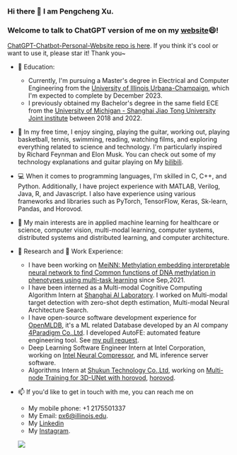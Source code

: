 ### Hi there 👋 I am Pengcheng Xu. 
### Welcome to talk to ChatGPT version of me on my [website](https://explcre.github.io/mychat/)😄! 
[ChatGPT-Chatbot-Personal-Website repo is here](https://github.com/explcre/ChatGPT-Chatbot-Personal-Website).
If you think it's cool or want to use it, please star it! Thank you~
<!--
**explcre/explcre** is a ✨ _special_ ✨ repository because its `README.md` (this file) appears on your GitHub profile.

Here are some ideas to get you started:

- 🔭 I’m currently working on ...
- 🌱 I’m currently learning ...
- 👯 I’m looking to collaborate on ...
- 🤔 I’m looking for help with ...
- 💬 Ask me about ...
- 📫 How to reach me: ...
- 😄 Pronouns: ...
- ⚡ Fun fact: ...
-->

- 🌱 Education:
    - Currently, I'm pursuing a Master's degree in Electrical and Computer Engineering from the [University of Illinois Urbana-Champaign](https://illinois.edu/), which I'm expected to complete by December 2023. 
    - I previously obtained my Bachelor's degree in the same field ECE from the [University of Michigan - Shanghai Jiao Tong University Joint institute](https://www.ji.sjtu.edu.cn) between 2018 and 2022. 
- 🎸 In my free time, I enjoy singing, playing the guitar, working out, playing basketball, tennis, swimming, reading, watching films, and exploring everything related to science and technology. I'm particularly inspired by Richard Feynman and Elon Musk. You can check out some of my technology explanations and guitar playing on My [bilibili](https://space.bilibili.com/86835117/).
- 💻 When it comes to programming languages, I'm skilled in C, C++, and Python. Additionally, I have project experience with MATLAB, Verilog, Java, R, and Javascript. I also have experience using various frameworks and libraries such as PyTorch, TensorFlow, Keras, Sk-learn, Pandas, and Horovod.
- 🔭 My main interests are in applied machine learning for healthcare or science, computer vision, multi-modal learning, computer systems, distributed systems and distributed learning, and computer architecture.
- 🔬 Research and 💼 Work Experience: 
    - I have been working on [MeiNN: Methylation embedding interpretable neural 
network to find Common functions of DNA methylation in 
phenotypes using multi-task learning](https://github.com/explcre/Adaptable-and-intrepretable-multi-task-learning-based-gene-level-methylation-estimation) since Sep,2021. 
    - I have been interned as a Multi-modal Cognitive Computing Algorithm Intern at [Shanghai AI Laboratory](www.shlab.org.cn). I worked on Multi-modal target detection with zero-shot depth estimation, Multi-modal Neural Architecture Search.
    - I have open-source software development experience for [OpenMLDB](https://github.com/4paradigm/OpenMLDB), it's a ML related Database developed by an AI company [4Paradigm Co.,Ltd](https://en.4paradigm.com/index.html). I developed AutoFE: automated feature engineering tool. See [my pull request](https://github.com/4paradigm/OpenMLDB/pull/2381).
    - Deep Learning Software Engineer Intern at Intel Corporation, working on [Intel Neural Compressor](https://github.com/intel/neural-compressor), and ML inference server software. 
    - Algorithms Intern at [Shukun Technology Co.,Ltd](https://www.shukun.net), working on [Multi-node Training for 3D-UNet with horovod](https://github.com/explcre/SHUKUN-Technology-AlgorithmIntern-MultiNodeTraining-for-DLmodels-Horovod-ConfigurationTutorial-Perf), [horovod](https://github.com/horovod/horovod). 
    
- 📫 If you'd like to get in touch with me, you can reach me on 
    - My mobile phone: +1 2175501337 
    - My Email: px6@illinois.edu. 
    - My [Linkedin](https://www.linkedin.com/in/pengcheng-xu-ryan/) 
    - My [Instagram](https://www.instagram.com/xpc_1025/). 


    ![](https://github-readme-stats.vercel.app/api?username=explcre)

